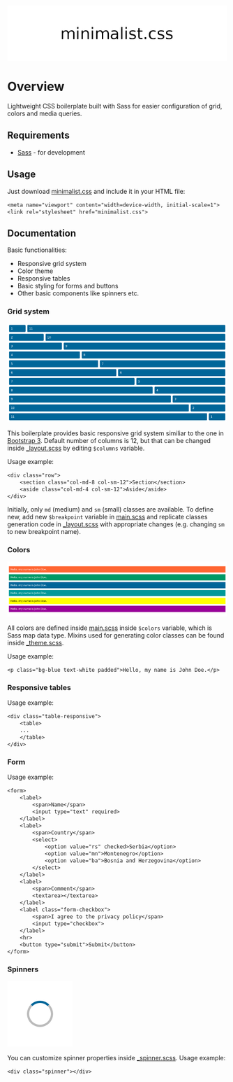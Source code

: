 <p align="center">
	<img src="assets/logo.png" alt="PHP MVC Boilerplate">
</p>

# Overview

Lightweight CSS boilerplate built with Sass for easier configuration of grid, colors and media queries.

## Requirements

- [Sass](https://sass-lang.com/) - for development

## Usage

Just download [minimalist.css](css/minimalist.css) and include it in your HTML file:

```
<meta name="viewport" content="width=device-width, initial-scale=1">
<link rel="stylesheet" href="minimalist.css">
```

## Documentation

Basic functionalities:

- Responsive grid system
- Color theme
- Responsive tables
- Basic styling for forms and buttons
- Other basic components like spinners etc.

### Grid system

![Grid system](assets/grid.png)

This boilerplate provides basic responsive grid system similiar to the one in [Bootstrap 3](https://getbootstrap.com/). Default number of columns is 12, but that can be changed inside [_layout.scss](sass/_layout.scss) by editing `$columns` variable.

Usage example:

```
<div class="row">
	<section class="col-md-8 col-sm-12">Section</section>
	<aside class="col-md-4 col-sm-12">Aside</aside>
</div>
```

Initially, only `md` (medium) and `sm` (small) classes are available. To define new, add new `$breakpoint` variable in [main.scss](sass/main.scss) and replicate classes generation code in [_layout.scss](sass/_layout.scss) with appropriate changes (e.g. changing `sm` to new breakpoint name).

### Colors

![Colors](assets/colors.png)

All colors are defined inside [main.scss](sass/main.scss) inside `$colors` variable, which is Sass map data type. Mixins used for generating color classes can be found inside [_theme.scss](sass/_theme.scss).

Usage example:

```
<p class="bg-blue text-white padded">Hello, my name is John Doe.</p>
```

### Responsive tables

Usage example:

```
<div class="table-responsive">
	<table>
	...
	</table>
</div>
```

### Form

Usage example:

```
<form>
	<label>
		<span>Name</span>
		<input type="text" required>
	</label>
	<label>
		<span>Country</span>
		<select>
			<option value="rs" checked>Serbia</option>
			<option value="mn">Montenegro</option>
			<option value="ba">Bosnia and Herzegovina</option>
		</select>
	</label>
	<label>
		<span>Comment</span>
		<textarea></textarea>
	</label>
	<label class="form-checkbox">
		<span>I agree to the privacy policy</span>
		<input type="checkbox">
	</label>
	<hr>
	<button type="submit">Submit</button>
</form>
```

### Spinners

![CSS spinner](assets/spinner.png)

You can customize spinner properties inside [_spinner.scss](sass/components/_spinner.scss). Usage example:

```
<div class="spinner"></div>
```
